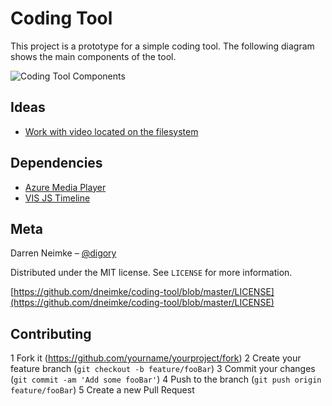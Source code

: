 # Coding Tool

This project is a prototype for a simple coding tool.  The following diagram shows the main components of the tool.

![Coding Tool Components](https://github.com/dneimke/coding-tool/blob/master/images/coding-tool-components.png?raw=true)

## Ideas

* [Work with video located on the filesystem](https://stackoverflow.com/questions/8885701/play-local-hard-drive-video-file-with-html5-video-tag)

## Dependencies

* [Azure Media Player](http://amp.azure.net/libs/amp/latest/docs/index.html)
* [VIS JS Timeline](http://visjs.org/timeline_examples.html)

## Meta

Darren Neimke – [@digory](https://twitter.com/digory)

Distributed under the MIT license. See ``LICENSE`` for more information.

[https://github.com/dneimke/coding-tool/blob/master/LICENSE](https://github.com/dneimke/coding-tool/blob/master/LICENSE)

## Contributing

1 Fork it (<https://github.com/yourname/yourproject/fork>)
2 Create your feature branch (`git checkout -b feature/fooBar`)
3 Commit your changes (`git commit -am 'Add some fooBar'`)
4 Push to the branch (`git push origin feature/fooBar`)
5 Create a new Pull Request
